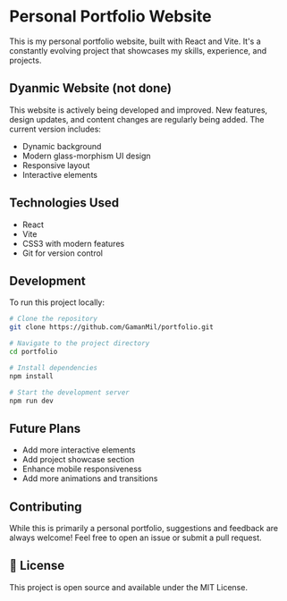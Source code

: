 # Personal Portfolio Website

This is my personal portfolio website, built with React and Vite. It's a constantly evolving project that showcases my skills, experience, and projects.

## Dyanmic Website (not done)

This website is actively being developed and improved. New features, design updates, and content changes are regularly being added. The current version includes:

- Dynamic background
- Modern glass-morphism UI design
- Responsive layout
- Interactive elements

## Technologies Used

- React
- Vite
- CSS3 with modern features
- Git for version control

## Development

To run this project locally:

```bash
# Clone the repository
git clone https://github.com/GamanMil/portfolio.git

# Navigate to the project directory
cd portfolio

# Install dependencies
npm install

# Start the development server
npm run dev
```

## Future Plans

- Add more interactive elements
- Add project showcase section
- Enhance mobile responsiveness
- Add more animations and transitions

## Contributing

While this is primarily a personal portfolio, suggestions and feedback are always welcome! Feel free to open an issue or submit a pull request.

## 📄 License

This project is open source and available under the MIT License.
